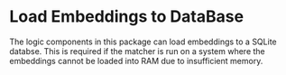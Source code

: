 # Load Embeddings to DataBase
The logic components in this package can load embeddings to a SQLite databse.
This is required if the matcher is run on a system where the embeddings cannot be loaded into RAM due to insufficient 
memory.